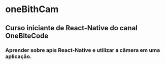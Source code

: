 # oneBithCam

## Curso iniciante de React-Native do canal OneBiteCode
### Aprender sobre apis React-Native e utilizar a câmera em uma aplicação.